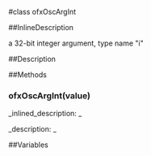 #class ofxOscArgInt


<!--
_visible: True_
_advanced: False_
_istemplated: False_
_extends: ofxOscArgInt32_
-->

##InlineDescription


a 32-bit integer argument, type name "i"





##Description





##Methods



### ofxOscArgInt(value)

<!--
_syntax: ofxOscArgInt(value)_
_name: ofxOscArgInt_
_returns: _
_returns_description: _
_parameters: int32_t value_
_access: public_
_version_started: 0.9.0_
_version_deprecated: _
_summary: _
_constant: False_
_static: False_
_visible: True_
_advanced: False_
-->

_inlined_description: _







_description: _







<!----------------------------------------------------------------------------->

##Variables



